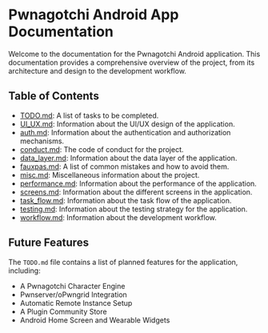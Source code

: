# Pwnagotchi Android App Documentation

Welcome to the documentation for the Pwnagotchi Android application. This documentation provides a comprehensive overview of the project, from its architecture and design to the development workflow.

## Table of Contents

*   [TODO.md](./TODO.md): A list of tasks to be completed.
*   [UI_UX.md](./UI_UX.md): Information about the UI/UX design of the application.
*   [auth.md](./auth.md): Information about the authentication and authorization mechanisms.
*   [conduct.md](./conduct.md): The code of conduct for the project.
*   [data_layer.md](./data_layer.md): Information about the data layer of the application.
*   [fauxpas.md](./fauxpas.md): A list of common mistakes and how to avoid them.
*   [misc.md](./misc.md): Miscellaneous information about the project.
*   [performance.md](./performance.md): Information about the performance of the application.
*   [screens.md](./screens.md): Information about the different screens in the application.
*   [task_flow.md](./task_flow.md): Information about the task flow of the application.
*   [testing.md](./testing.md): Information about the testing strategy for the application.
*   [workflow.md](./workflow.md): Information about the development workflow.

## Future Features

The `TODO.md` file contains a list of planned features for the application, including:

*   A Pwnagotchi Character Engine
*   Pwnserver/oPwngrid Integration
*   Automatic Remote Instance Setup
*   A Plugin Community Store
*   Android Home Screen and Wearable Widgets
